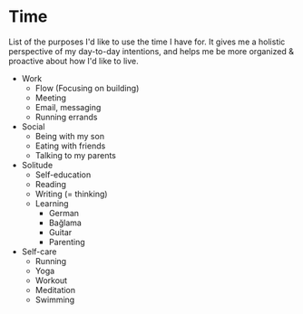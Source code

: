 # Time

List of the purposes I'd like to use the time I have for. It gives me a holistic perspective of my day-to-day intentions, and helps me be more organized & proactive about how I'd like to live.

* Work
	* Flow (Focusing on building)
	* Meeting
	* Email, messaging
	* Running errands
* Social
	* Being with my son
	* Eating with friends
	* Talking to my parents
* Solitude
	* Self-education
	* Reading
	* Writing (= thinking)
	* Learning
		* German
		* Bağlama
		* Guitar
		* Parenting
* Self-care
	* Running
	* Yoga
	* Workout
	* Meditation
	* Swimming